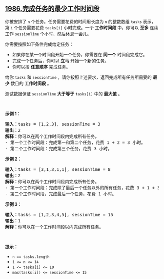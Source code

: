 ## [1986.完成任务的最少工作时间段](https://leetcode.cn/problems/minimum-number-of-work-sessions-to-finish-the-tasks/)
<p>你被安排了 <code>n</code>&nbsp;个任务。任务需要花费的时间用长度为 <code>n</code>&nbsp;的整数数组&nbsp;<code>tasks</code>&nbsp;表示，第 <code>i</code>&nbsp;个任务需要花费&nbsp;<code>tasks[i]</code>&nbsp;小时完成。一个 <strong>工作时间段</strong>&nbsp;中，你可以 <strong>至多</strong>&nbsp;连续工作&nbsp;<code>sessionTime</code>&nbsp;个小时，然后休息一会儿。</p>

<p>你需要按照如下条件完成给定任务：</p>

<ul>
	<li>如果你在某一个时间段开始一个任务，你需要在 <strong>同一个</strong>&nbsp;时间段完成它。</li>
	<li>完成一个任务后，你可以 <strong>立马</strong>&nbsp;开始一个新的任务。</li>
	<li>你可以按 <strong>任意顺序</strong>&nbsp;完成任务。</li>
</ul>

<p>给你&nbsp;<code>tasks</code> 和&nbsp;<code>sessionTime</code>&nbsp;，请你按照上述要求，返回完成所有任务所需要的&nbsp;<strong>最少</strong>&nbsp;数目的&nbsp;<strong>工作时间段</strong>&nbsp;。</p>

<p>测试数据保证&nbsp;<code>sessionTime</code> <strong>大于等于</strong>&nbsp;<code>tasks[i]</code>&nbsp;中的&nbsp;<strong>最大值</strong>&nbsp;。</p>

<p>&nbsp;</p>

<p><strong>示例 1：</strong></p>

<pre><b>输入：</b>tasks = [1,2,3], sessionTime = 3
<b>输出：</b>2
<b>解释：</b>你可以在两个工作时间段内完成所有任务。
- 第一个工作时间段：完成第一和第二个任务，花费 1 + 2 = 3 小时。
- 第二个工作时间段：完成第三个任务，花费 3 小时。
</pre>

<p><strong>示例 2：</strong></p>

<pre><b>输入：</b>tasks = [3,1,3,1,1], sessionTime = 8
<b>输出：</b>2
<b>解释：</b>你可以在两个工作时间段内完成所有任务。
- 第一个工作时间段：完成除了最后一个任务以外的所有任务，花费 3 + 1 + 3 + 1 = 8 小时。
- 第二个工作时间段，完成最后一个任务，花费 1 小时。
</pre>

<p><strong>示例 3：</strong></p>

<pre><b>输入：</b>tasks = [1,2,3,4,5], sessionTime = 15
<b>输出：</b>1
<b>解释：</b>你可以在一个工作时间段以内完成所有任务。
</pre>

<p>&nbsp;</p>

<p><strong>提示：</strong></p>

<ul>
	<li><code>n == tasks.length</code></li>
	<li><code>1 &lt;= n &lt;= 14</code></li>
	<li><code>1 &lt;= tasks[i] &lt;= 10</code></li>
	<li><code>max(tasks[i]) &lt;= sessionTime &lt;= 15</code></li>
</ul>
